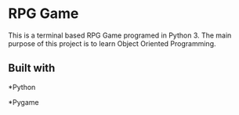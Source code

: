 # RPG Game
This is a terminal based RPG Game programed in Python 3. The main purpose of this project is to learn Object Oriented Programming.

## Built with
*Python

*Pygame


